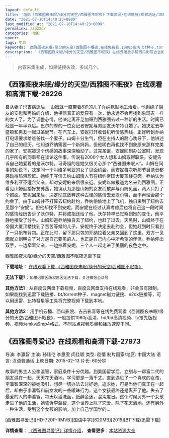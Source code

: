 ```yaml
---
layout: default
title: '电影《西雅图夜未眠/缘分的天空/西雅图不眠夜》下载资源/在线播放/视频地址/1080p/高清/蓝光'
date: "2021-07-10T14:40:23+0800"
last_modified_at: "2021-07-10T14:40:23+0800"
permalink: /26226/
categories: 电影
cover:
tags: 电影
keywords: '西雅图夜未眠/缘分的天空/西雅图不眠夜,在线免费看,1080p高清,bt种子,torrent,百度云盘,magnet,磁力链,迅雷下载资源'
description: '《西雅图夜未眠/缘分的天空/西雅图不眠夜》在线云播放手机西瓜影院吉吉影音免费看，1080p高清bd/hd未删减完整版和tc抢先枪版，mkv/mp4格式，附带bt/torrent种子、magnet/磁力链、百度云盘、网盘资源迅雷下载链接'
---
```


>内容采集生成，如果链接失效，多试几个。


## 《西雅图夜未眠/缘分的天空/西雅图不眠夜》在线观看和高清下载-26226

自从妻子玛吉病逝后， 山姆就一直带着8岁的儿子乔纳默默地生活着。他谢绝了朋友的安慰和再婚的介绍，他相信真正的爱只有一次，他永远不会再找到象玛吉一样的女人了。为了调整心情，他决定离开芝加哥到西雅图去过一种新的生活。时间已经是一年半以后。巴尔的摩的一位女记者安妮与男朋友沃尔特订婚了。她决定去华盛顿和男友一起过圣诞节。在汽车上，安妮打开收音机听情感热线，正好听到乔纳打电话要求给爸爸找一个妻子。山姆十分生气，但在主持人的耐心劝导下，他讲述了自己的经历。他知道乔纳需要一个新妈妈，但他明白再也找不到象原来那样完美的家了。安妮被这个伤感的故事深深触动了。过完圣诞，安妮回到办公室时，发现几乎所有的同事都在谈论这件事。传说有2000个女人想和山姆取得联系。安妮告诉自己她爱着的是沃尔特，可奇怪的是她又很关心那个“西雅图未眠人”。山姆在同事的劝说下，决定同一个叫维多利亚的女子见面约会。而安妮每次听那节目录音都感动得热泪盈眶。她终于写信去约山姆情人节在纽约帝国大厦顶楼见面。乔纳认为维多利亚不适合父亲，却对安妮的来信很亲近。安妮以做报道为名来到西雅图，正看见山姆迎接好友苏茜，她误认为那是山姆的女友而放弃与山姆见面，两人只打了个照面。安妮回来后，决定彻底放弃这种古怪的感情去爱沃尔特，而不再理会那个约会了。由于山姆并不打算去纽约赴约，乔纳偷偷地上了飞机，独自来到了纽约去见那个“安妮”。但他却找不到安妮。而安妮在经过认真考虑后也将自己这一段时间的感情经历告诉了沃尔特，并将戒指还给了他。沃尔特早已觉察到她的变化，他平静地接受了分手。山姆知道乔纳独自去了纽约，也赶了过去。天黑时，山姆终于在帝国大厦顶楼找到了苦苦等候的儿子。安妮终于决定去赴约会，但她赶到时只看到了一只帆布背包。正在此时，留下那只包的乔纳拉着父亲又回到了这里。双方一见面就立刻明白了对方是自己要见的人，也正是自己内心中所希望的伴侣。乔纳伸出双手，一边牵着父亲，一边拉着安妮。三个人一起走进了美丽的夜色之中。


西雅图夜未眠/缘分的天空/西雅图不眠夜迅雷下载

**下载地址**： [在线观看下载 《西雅图夜未眠/缘分的天空/西雅图不眠夜》](https://www.993dy.com//vod-detail-id-21944.html) 


**无法下载?**：`如果迅雷因版权原因无法下载，关注微信公众号 `

**其他方法1**：从百度云网盘下载视频，百度云网盘支持在线观看，非会员有限制，如果能找到迅雷下载链接、bt/torrent种子、magnet磁力链接、e2dk链接等，可以用迅雷、比特彗星等工具将完整视频下载到本地。

**其他方法2**：用手机云播、西瓜影院、吉吉影音等在线免费观看《西雅图夜未眠/缘分的天空/西雅图不眠夜》，一般提供1080p高清、hd/bd高清视频、tc抢先版视频，视频为mkv或mp4格式，不同站点视频质量和播放速度不同。


## 《西雅图寻爱记》在线观看和高清下载-27973

导演: 李瀛智 主演: 孙玮伦 李思雯 闫佳颖 类型: 剧情 制片国家/地区: 中国大陆 语言: 汉语普通话 上映日期: 2015-02-13 片长: 60分钟

故事的男主人公李瀛智，家庭条件十分优越。到美国留学后，立刻与一帮富二代的朋友混在一起，天天花天酒地，学习更是一落千丈。直到遇见了一个喜欢的女孩，李瀛智深深的被她吸引，想尽一切办法去讨好她，追求她，可是当他们真正在一起后，却由于李瀛智和前女友的一些暧昧行为，这个女孩最终还是离开了他。失去了最爱的人的李瀛智，每天以酒洗面，纸醉金迷，混沌度日。这个时候另外一个女孩走进了他的生活，她告诉李瀛智，这个世界上除了恋爱、除了花天酒地，还有另外一种生活，受到这个女孩的影响，加上自己学国学的…


[西雅图寻爱记][HD-720P-RMVB][国语中字][620MB][2015][BT下载/迅雷下载]

**详情查看**： [《西雅图寻爱记》详情介绍](/movie/27973/)， **查看更多**：[本站资源大全](/movie/t/all/)

